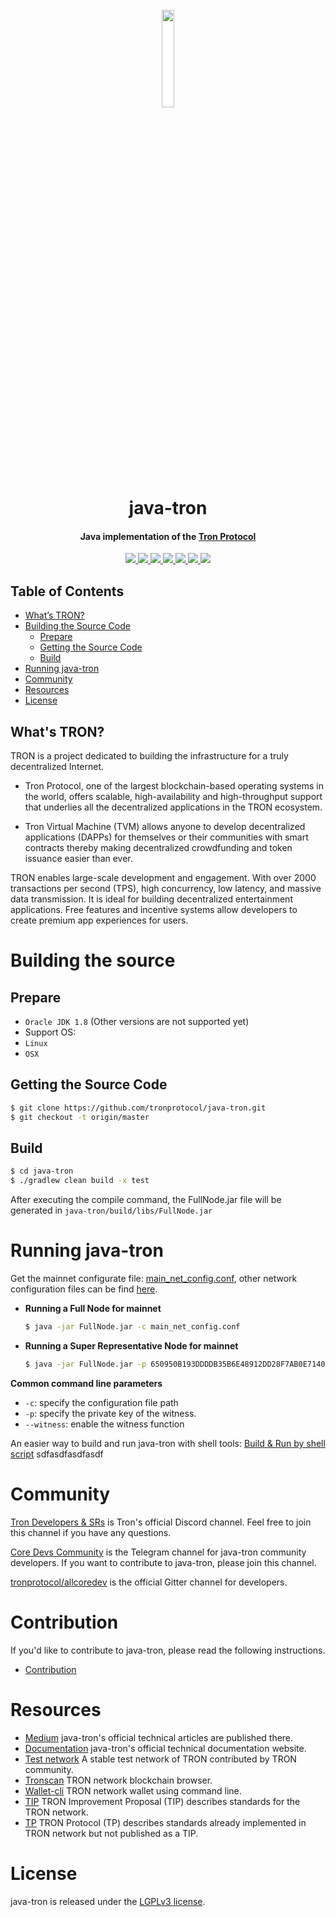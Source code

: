 <h1 align="center">
  <br>
  <img width=20% src="https://github.com/tronprotocol/wiki/blob/master/images/java-tron.jpg?raw=true">
  <br>
  java-tron
  <br>
</h1>

<h4 align="center">
  Java implementation of the <a href="https://tron.network">Tron Protocol</a>
</h4>


<p align="center">
  <a href="https://gitter.im/tronprotocol/allcoredev">
    <img src="https://camo.githubusercontent.com/da2edb525cde1455a622c58c0effc3a90b9a181c/68747470733a2f2f6261646765732e6769747465722e696d2f4a6f696e253230436861742e737667">
  </a>

  <a href="https://travis-ci.org/tronprotocol/java-tron">
    <img src="https://travis-ci.org/tronprotocol/java-tron.svg?branch=develop">
  </a>

  <a href="https://codecov.io/gh/tronprotocol/java-tron">
    <img src="https://codecov.io/gh/tronprotocol/java-tron/branch/develop/graph/badge.svg" />
  </a>

  <a href="https://github.com/tronprotocol/java-tron/issues">
    <img src="https://img.shields.io/github/issues/tronprotocol/java-tron.svg">
  </a>

  <a href="https://github.com/tronprotocol/java-tron/pulls">
    <img src="https://img.shields.io/github/issues-pr/tronprotocol/java-tron.svg">
  </a>

  <a href="https://github.com/tronprotocol/java-tron/graphs/contributors">
    <img src="https://img.shields.io/github/contributors/tronprotocol/java-tron.svg">
  </a>

  <a href="LICENSE">
    <img src="https://img.shields.io/github/license/tronprotocol/java-tron.svg">
  </a>
</p>

## Table of Contents
* [What’s TRON?](#What’s-TRON)
* [Building the Source Code](#Building-the-source) 
   * [Prepare](#Prepare)
   * [Getting the Source Code](#Getting-the-Source-Code)
   * [Build](#Build)
* [Running java-tron](#Running-java-tron)
* [Community](#Community)
* [Resources](#Resources)
* [License](#License)

## What's TRON?

TRON is a project dedicated to building the infrastructure for a truly decentralized Internet.

* Tron Protocol, one of the largest blockchain-based operating systems in the world, offers scalable, high-availability and high-throughput support that underlies all the decentralized applications in the TRON ecosystem.

* Tron Virtual Machine (TVM) allows anyone to develop decentralized applications (DAPPs) for themselves or their communities with smart contracts thereby making decentralized crowdfunding and token issuance easier than ever.

TRON enables large-scale development and engagement. With over 2000 transactions per second (TPS), high concurrency, low latency, and massive data transmission. It is ideal for building decentralized entertainment applications. Free features and incentive systems allow developers to create premium app experiences for users.

# Building the source

## Prepare

* `Oracle JDK 1.8` (Other versions are not supported yet)
* Support OS:
 * `Linux`
 * `OSX`

## Getting the Source Code

  ```bash
  $ git clone https://github.com/tronprotocol/java-tron.git
  $ git checkout -t origin/master
  ```

## Build

```bash
$ cd java-tron
$ ./gradlew clean build -x test
```

After executing the compile command, the FullNode.jar file will be generated in `java-tron/build/libs/FullNode.jar`

# Running java-tron

Get the mainnet configurate file: [main_net_config.conf](https://github.com/tronprotocol/tron-deployment/blob/master/main_net_config.conf), other network configuration files can be find [here](https://github.com/tronprotocol/tron-deployment).


* **Running a Full Node for mainnet**
   ```bash
   $ java -jar FullNode.jar -c main_net_config.conf
   ```
* **Running a Super Representative Node for mainnet**
   ```bash
   $ java -jar FullNode.jar -p 650950B193DDDDB35B6E48912DD28F7AB0E7140C1BFDEFD493348F02295BD812 --witness -c main_net_config.conf
   ```

**Common command line parameters**
* `-c`: specify the configuration file path
* `-p`: specify the private key of the witness.
* `--witness`: enable the witness function

An easier way to build and run java-tron with shell tools: [Build & Run by shell script](./shell.md)
sdfasdfasdfasdf

# Community
[Tron Developers & SRs](https://discord.gg/hqKvyAM) is Tron's official Discord channel. Feel free to join this channel if you have any questions.

[Core Devs Community](https://t.me/troncoredevscommunity) is the Telegram channel for java-tron community developers. If you want to contribute to java-tron, please join this channel.

[tronprotocol/allcoredev](https://gitter.im/tronprotocol/allcoredev) is the official Gitter channel for developers.

# Contribution
If you'd like to contribute to java-tron, please read the following instructions.

- [Contribution](./CONTRIBUTING.md)

# Resources
* [Medium](https://medium.com/@coredevs) java-tron's official technical articles are published there.
* [Documentation](https://tronprotocol.github.io/documentation-en/introduction/) java-tron's official technical documentation website.
* [Test network](http://nileex.io/) A stable test network of TRON contributed by TRON community.
* [Tronscan](https://tronscan.org/#/) TRON network blockchain browser.
* [Wallet-cli](https://github.com/tronprotocol/wallet-cli) TRON network wallet using command line.
* [TIP](https://github.com/tronprotocol/tips) TRON Improvement Proposal (TIP) describes standards for the TRON network.
* [TP](https://github.com/tronprotocol/tips/tree/master/tp) TRON Protocol (TP) describes standards already implemented in TRON network but not published as a TIP.

# License
java-tron is released under the [LGPLv3 license](https://github.com/tronprotocol/java-tron/blob/master/LICENSE).
